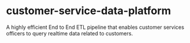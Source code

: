 # customer-service-data-platform
A highly efficient End to End ETL pipeline that enables customer services officers to query realtime data related to customers.
